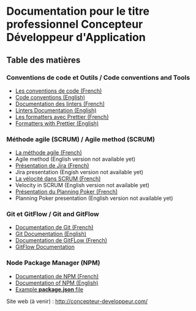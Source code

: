 # Documentation pour le titre professionnel Concepteur Développeur d'Application

## Table des matières

### Conventions de code et Outils / Code conventions and Tools

- [Les conventions de code (French)](./basics/code-style/prettier/code-conventions/convention-fr.md)
- [Code conventions (English)](./basics/code-style/prettier/code-conventions/convention-en.md)
- [Documentation des linters (French)](./basics/code-style/linter/linters-fr.md)
- [Linters Documentation (English)](./basics/code-style/linter/linters-en.md)
- [Les formatters avec Prettier (French)](./basics/code-style/prettier/prettier-fr.md)
- [Formatters with Prettier (English)](./basics/code-style/prettier/prettier-en.md)

### Méthode agile (SCRUM) / Agile method (SCRUM)

- [La méthode agile (French)](agile-method.md)
- Agile method (English version not available yet)
- [Présentation de Jira (French)](jira-presentation.md)
- Jira presentation (Engish version not available yet)
- [La vélocité dans SCRUM (French)](velocite.md)
- Velocity in SCRUM (English version not available yet)
- [Présentation du Planning Poker (French)](planningPoker.md)
- Planning Poker presentation (English version not available yet)

### Git et GitFlow / Git and GitFlow

- [Documentation de Git (French)](./basics/git/git-fr.md)
- [Git Documentation (English)](./basics/git/git-en.md)
- [Documentation de GitFLow (French)](gitflow.md)
- [GitFlow Documentation](./basics/git/gitflow/gitflow-en.md)

### Node Package Manager (NPM)

- [Documentation de NPM (French)](npm-fr.md)
- [Documentation of NPM (English)](npm-en.md)
- [Example **package.json** file](package.json)


Site web (à venir) : http://concepteur-developpeur.com/


